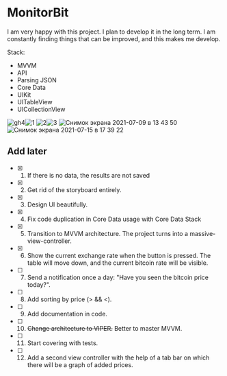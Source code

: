 # MonitorBit

I am very happy with this project. I plan to develop it in the long term. I am constantly finding things that can be improved, and this makes me develop.

Stack:
- MVVM
- API
- Parsing JSON
- Core Data
- UIKit
- UITableView
- UICollectionView


![gh4](https://user-images.githubusercontent.com/60622982/121823614-12b30f80-ccaf-11eb-8b9d-611198ae56e0.gif)![1](https://user-images.githubusercontent.com/60622982/121823625-22caef00-ccaf-11eb-90d6-a61e026bf32d.png)
![2](https://user-images.githubusercontent.com/60622982/121823627-28283980-ccaf-11eb-88e4-8bcb49790b44.png)![3](https://user-images.githubusercontent.com/60622982/121823630-2a8a9380-ccaf-11eb-9d17-6765f3fa1aea.png)
![Снимок экрана 2021-07-09 в 13 43 50](https://user-images.githubusercontent.com/60622982/125066473-b5e32300-e0bb-11eb-843b-d0bf220a8c49.png)
![Снимок экрана 2021-07-15 в 17 39 22](https://user-images.githubusercontent.com/60622982/125806949-0b67ee74-ef63-4890-a122-434804b20f1d.png)

## Add later
- [x] 01. If there is no data, the results are not saved
- [x] 02. Get rid of the storyboard entirely.
- [x] 03. Design UI beautifully.
- [x] 04. Fix code duplication in Core Data usage with Core Data Stack
- [x] 05. Transition to MVVM architecture. The project turns into a massive-view-controller.
- [x] 06. Show the current exchange rate when the button is pressed. The table will move down, and the current bitcoin rate will be visible.
- [ ] 07. Send a notification once a day: "Have you seen the bitcoin price today?".
- [ ] 08. Add sorting by price (> && <).
- [ ] 09. Add documentation in code.
- [ ] 10. ~~Change architecture to VIPER.~~ Better to master MVVM. 
- [ ] 11. Start covering with tests.
- [ ] 12. Add a second view controller with the help of a tab bar on which there will be a graph of added prices.

